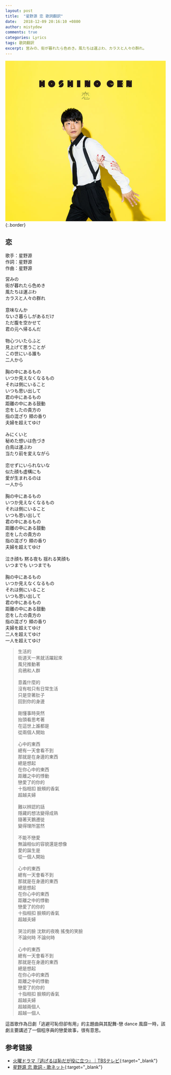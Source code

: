 ```yaml
---
layout: post
title:  "星野源 恋 歌詞翻訳"
date:   2018-12-09 20:16:10 +0800
author: mistydew
comments: true
categories: Lyrics
tags: 歌詞翻訳
excerpt: 営みの、街が暮れたら色めき。風たちは運ぶわ、カラスと人々の群れ。
---
```

![VICL-37189](/assets/images/cover/misc/VICL-37189.jpg){:.border}

## 恋

歌手：星野源<br>
作詞：星野源<br>
作曲：星野源

<div class="lyric-original">
<p>
営みの<br>
街が暮れたら色めき<br>
風たちは運ぶわ<br>
カラスと人々の群れ<br>
<br>
意味なんか<br>
ないさ暮らしがあるだけ<br>
ただ腹を空かせて<br>
君の元へ帰るんだ<br>
<br>
物心ついたらふと<br>
見上げて思うことが<br>
この世にいる誰も<br>
二人から<br>
<br>
胸の中にあるもの<br>
いつか見えなくなるもの<br>
それは側にいること<br>
いつも思い出して<br>
君の中にあるもの<br>
距離の中にある鼓動<br>
恋をしたの貴方の<br>
指の混ざり 頬の香り<br>
夫婦を超えてゆけ<br>
<br>
みにくいと<br>
秘めた想いは色づき<br>
白鳥は運ぶわ<br>
当たり前を変えながら<br>
<br>
恋せずにいられないな<br>
似た顔も虚構にも<br>
愛が生まれるのは<br>
一人から<br>
<br>
胸の中にあるもの<br>
いつか見えなくなるもの<br>
それは側にいること<br>
いつも思い出して<br>
君の中にあるもの<br>
距離の中にある鼓動<br>
恋をしたの貴方の<br>
指の混ざり 頬の香り<br>
夫婦を超えてゆけ<br>
<br>
泣き顔も 黙る夜も 揺れる笑顔も<br>
いつまでも いつまでも<br>
<br>
胸の中にあるもの<br>
いつか見えなくなるもの<br>
それは側にいること<br>
いつも思い出して<br>
君の中にあるもの<br>
距離の中にある鼓動<br>
恋をしたの貴方の<br>
指の混ざり 頬の香り<br>
夫婦を超えてゆけ<br>
二人を超えてゆけ<br>
一人を超えてゆけ
</p>
</div>

<div class="lyric-translation">
<blockquote>
生活的<br>
街道天一黑就活躍起來<br>
風兒推動著<br>
烏鴉和人群<br>
<br>
意義什麼的<br>
沒有啦只有日常生活<br>
只是空著肚子<br>
回到你的身邊<br>
<br>
剛懂事時突然<br>
抬頭看思考著<br>
在這世上誰都是<br>
從兩個人開始<br>
<br>
心中的東西<br>
總有一天會看不到<br>
那就是在身邊的東西<br>
總是想起<br>
在你心中的東西<br>
距離之中的悸動<br>
戀愛了的你的<br>
十指相扣 臉頰的香氣<br>
超越夫婦<br>
<br>
難以辨認的話<br>
隱藏的想法變得成熟<br>
隨著天鵝遷徙<br>
變得理所當然<br>
<br>
不能不戀愛<br>
無論相似的容貌還是想像<br>
愛的誕生是<br>
從一個人開始<br>
<br>
心中的東西<br>
總有一天會看不到<br>
那就是在身邊的東西<br>
總是想起<br>
在你心中的東西<br>
距離之中的悸動<br>
戀愛了的你的<br>
十指相扣 臉頰的香氣<br>
超越夫婦<br>
<br>
哭泣的臉 沈默的夜晚 搖曳的笑臉<br>
不論何時 不論何時<br>
<br>
心中的東西<br>
總有一天會看不到<br>
那就是在身邊的東西<br>
總是想起<br>
在你心中的東西<br>
距離之中的悸動<br>
戀愛了的你的<br>
十指相扣 臉頰的香氣<br>
超越夫婦<br>
超越兩個人<br>
超越一個人
</blockquote>
</div>

這首歌作為日劇「逃避可恥但卻有用」的主題曲與其配舞-戀 dance 風靡一時，該劇主要講述了一個程序員的戀愛故事，很有意思。

## 参考链接

* [火曜ドラマ『逃げるは恥だが役に立つ』｜TBSテレビ](https://www.tbs.co.jp/NIGEHAJI_tbs){:target="_blank"}
* [星野源 恋 歌詞 - 歌ネット](https://www.uta-net.com/song/216304){:target="_blank"}
